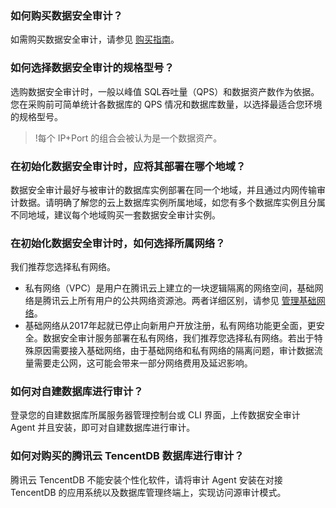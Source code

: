 ### 如何购买数据安全审计？
如需购买数据安全审计，请参见 [购买指南](https://cloud.tencent.com/document/product/856/17379)。
### 如何选择数据安全审计的规格型号？
选购数据安全审计时，一般以峰值 SQL吞吐量（QPS）和数据资产数作为依据。您在采购前可简单统计各数据库的 QPS 情况和数据库数量，以选择最适合您环境的规格型号。
>!每个 IP+Port 的组合会被认为是一个数据资产。

### 在初始化数据安全审计时，应将其部署在哪个地域？
数据安全审计最好与被审计的数据库实例部署在同一个地域，并且通过内网传输审计数据。请明确了解您的云上数据库实例所属地域，如您有多个数据库实例且分属不同地域，建议每个地域购买一套数据安全审计实例。

### 在初始化数据安全审计时，如何选择所属网络？
我们推荐您选择私有网络。
- 私有网络（VPC）是用户在腾讯云上建立的一块逻辑隔离的网络空间，基础网络是腾讯云上所有用户的公共网络资源池。两者详细区别，请参见 [管理基础网络](https://cloud.tencent.com/document/product/215/20083)。
- 基础网络从2017年起就已停止向新用户开放注册，私有网络功能更全面，更安全。数据安全审计服务部署在私有网络，我们推荐您选择私有网络。若出于特殊原因需要接入基础网络，由于基础网络和私有网络的隔离问题，审计数据流量需要走公网，这可能会带来一部分网络费用及延迟影响。



### 如何对自建数据库进行审计？
登录您的自建数据库所属服务器管理控制台或 CLI 界面，上传数据安全审计 Agent 并且安装，即可对自建数据库进行审计。
### 如何对购买的腾讯云 TencentDB 数据库进行审计？
腾讯云 TencentDB 不能安装个性化软件，请将审计 Agent 安装在对接 TencentDB 的应用系统以及数据库管理终端上，实现访问源审计模式。
